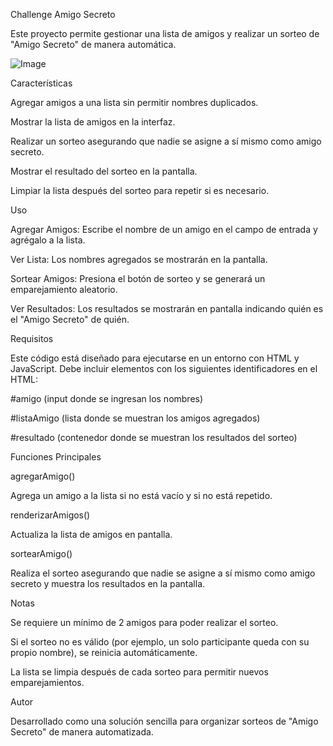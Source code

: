 Challenge Amigo Secreto

Este proyecto permite gestionar una lista de amigos y realizar un sorteo de "Amigo Secreto" de manera automática.

![Image](https://github.com/user-attachments/assets/2923fb64-5e19-46ed-89ff-349bedfeee81)

Características

Agregar amigos a una lista sin permitir nombres duplicados.

Mostrar la lista de amigos en la interfaz.

Realizar un sorteo asegurando que nadie se asigne a sí mismo como amigo secreto.

Mostrar el resultado del sorteo en la pantalla.

Limpiar la lista después del sorteo para repetir si es necesario.

Uso

Agregar Amigos: Escribe el nombre de un amigo en el campo de entrada y agrégalo a la lista.

Ver Lista: Los nombres agregados se mostrarán en la pantalla.

Sortear Amigos: Presiona el botón de sorteo y se generará un emparejamiento aleatorio.

Ver Resultados: Los resultados se mostrarán en pantalla indicando quién es el "Amigo Secreto" de quién.

Requisitos

Este código está diseñado para ejecutarse en un entorno con HTML y JavaScript. Debe incluir elementos con los siguientes identificadores en el HTML:

#amigo (input donde se ingresan los nombres)

#listaAmigo (lista donde se muestran los amigos agregados)

#resultado (contenedor donde se muestran los resultados del sorteo)

Funciones Principales

agregarAmigo()

Agrega un amigo a la lista si no está vacío y si no está repetido.

renderizarAmigos()

Actualiza la lista de amigos en pantalla.

sortearAmigo()

Realiza el sorteo asegurando que nadie se asigne a sí mismo como amigo secreto y muestra los resultados en la pantalla.

Notas

Se requiere un mínimo de 2 amigos para poder realizar el sorteo.

Si el sorteo no es válido (por ejemplo, un solo participante queda con su propio nombre), se reinicia automáticamente.

La lista se limpia después de cada sorteo para permitir nuevos emparejamientos.

Autor

Desarrollado como una solución sencilla para organizar sorteos de "Amigo Secreto" de manera automatizada.

